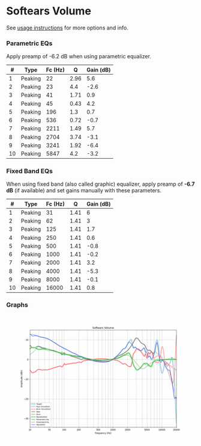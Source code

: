 # Softears Volume
See [usage instructions](https://github.com/jaakkopasanen/AutoEq#usage) for more options and info.

### Parametric EQs
Apply preamp of -6.2 dB when using parametric equalizer.

|   # | Type    |   Fc (Hz) |    Q |   Gain (dB) |
|-----|---------|-----------|------|-------------|
|   1 | Peaking |        22 | 2.96 |         5.6 |
|   2 | Peaking |        23 | 4.4  |        -2.6 |
|   3 | Peaking |        41 | 1.71 |         0.9 |
|   4 | Peaking |        45 | 0.43 |         4.2 |
|   5 | Peaking |       196 | 1.3  |         0.7 |
|   6 | Peaking |       536 | 0.72 |        -0.7 |
|   7 | Peaking |      2211 | 1.49 |         5.7 |
|   8 | Peaking |      2704 | 3.74 |        -3.1 |
|   9 | Peaking |      3241 | 1.92 |        -6.4 |
|  10 | Peaking |      5847 | 4.2  |        -3.2 |

### Fixed Band EQs
When using fixed band (also called graphic) equalizer, apply preamp of **-6.7 dB** (if available) and set gains manually with these parameters.

|   # | Type    |   Fc (Hz) |    Q |   Gain (dB) |
|-----|---------|-----------|------|-------------|
|   1 | Peaking |        31 | 1.41 |         6   |
|   2 | Peaking |        62 | 1.41 |         3   |
|   3 | Peaking |       125 | 1.41 |         1.7 |
|   4 | Peaking |       250 | 1.41 |         0.6 |
|   5 | Peaking |       500 | 1.41 |        -0.8 |
|   6 | Peaking |      1000 | 1.41 |        -0.2 |
|   7 | Peaking |      2000 | 1.41 |         3.2 |
|   8 | Peaking |      4000 | 1.41 |        -5.3 |
|   9 | Peaking |      8000 | 1.41 |        -0.1 |
|  10 | Peaking |     16000 | 1.41 |         0.8 |

### Graphs
![](./Softears%20Volume.png)
